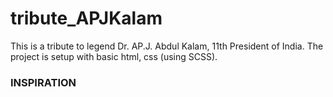 # tribute_APJKalam

This is a tribute to legend Dr. AP.J. Abdul Kalam, 11th President of India. The project is setup with basic html, css (using SCSS).

### INSPIRATION
